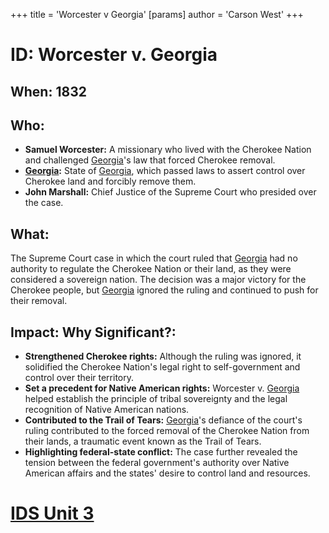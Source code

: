 +++
 title = 'Worcester v Georgia'
[params]
	author = 'Carson West'
+++
# ID: Worcester v. Georgia

## When: 1832

## Who: 
* **Samuel Worcester:** A missionary who lived with the Cherokee Nation and challenged [Georgia](./../georgia/)'s law that forced Cherokee removal.
* **[Georgia](./../georgia/):** State of [Georgia](./../georgia/), which passed laws to assert control over Cherokee land and forcibly remove them.
* **John Marshall:** Chief Justice of the Supreme Court who presided over the case.

## What:
The Supreme Court case in which the court ruled that [Georgia](./../georgia/) had no authority to regulate the Cherokee Nation or their land, as they were considered a sovereign nation. The decision was a major victory for the Cherokee people, but [Georgia](./../georgia/) ignored the ruling and continued to push for their removal.

## Impact: Why Significant?:
* **Strengthened Cherokee rights:** Although the ruling was ignored, it solidified the Cherokee Nation's legal right to self-government and control over their territory.
* **Set a precedent for Native American rights:** Worcester v. [Georgia](./../georgia/) helped establish the principle of tribal sovereignty and the legal recognition of Native American nations.
* **Contributed to the Trail of Tears:**  [Georgia](./../georgia/)'s defiance of the court's ruling contributed to the forced removal of the Cherokee Nation from their lands, a traumatic event known as the Trail of Tears.
* **Highlighting federal-state conflict:** The case further revealed the tension between the federal government's authority over Native American affairs and the states' desire to control land and resources. 

# [IDS Unit 3](./../ids-unit-3/)